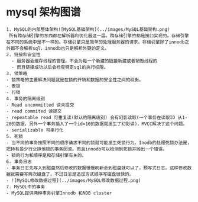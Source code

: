 # mysql 架构图谱

 	1. MySQL的内部整体架构![MySQL基础架构](../images/MySQL基础架构.png)
     所有跨存储引擎的东西都在解析器和优化器这一层。跨存储引擎的都是接口实现的。存储引擎在不同的系统中是不一样的。存储引擎只是简单的处理服务器的请求。存储引擎除了innodb之外都不会解析sql，innodb也只是解析外键的定义。
 	2. 链接和安全性
      - 服务器会缓存线程的管理。不会为每一个新建的链接新建或者销毁线程的
      - 而且链接成功以后会检查特定sql的执行权限。
	3. 锁策略
    - 锁策略的主要解决问题就是在锁的开销和数据的安全性之间的权衡。
    - 表锁
    - 行锁
	4. 事务的隔离级别
    - Read uncommitted 读未提交
    - read commited 读提交
    - repeatable read 可重复读(默认的隔离级别) 会有幻影读取(一个事务在读取ID 从1-20的数据，另外一个事务插入了一个id=10的数据就发生了幻影读)，MVCC解决了这个问题。
    - serializable 可串行化
	5. 死锁
    - 当不同的事务按照不同的顺序请求不同的锁就可能发生死锁行为。Inodb的处理死锁办法是，把持有最少行业排他锁的事务回滚。而且innodb可以检测到死锁并抛出一个错误。
    - 锁的行为和顺序是和存储引擎有关的。
	6. 事务日志
    - 事务日志先写入到磁盘然后修改的数据慢慢刷新会到磁盘就可以了，预写式日志。这样修改数据就需要写两次磁盘了。不过日志是追加方式顺序写磁盘很快的。
    - ![MySQL修改数据过程](../images/MySQL修改数据过程.png)
	7. MySQL中的事务
    - MySQL提供两种事务引擎Innodb 和NDB cluster

